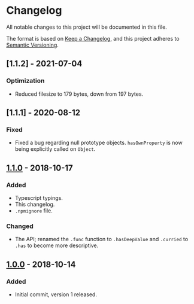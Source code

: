 # Changelog
All notable changes to this project will be documented in this file.

The format is based on [Keep a Changelog](https://keepachangelog.com/en/1.0.0/),
and this project adheres to [Semantic Versioning](https://semver.org/spec/v2.0.0.html).

## [1.1.2] - 2021-07-04
### Optimization
- Reduced filesize to 179 bytes, down from 197 bytes.

## [1.1.1] - 2020-08-12
### Fixed
- Fixed a bug regarding null prototype objects. `hasOwnProperty` is now being explicitly called on `Object`.

## [1.1.0] - 2018-10-17
### Added
- Typescript typings.
- This changelog.
- `.npmignore` file.

### Changed
- The API; renamed the `.func` function to `.hasDeepValue` and `.curried` to `.has` to become more descriptive.

## [1.0.0] - 2018-10-14
### Added
- Initial commit, version 1 released.

[1.1.0]: https://github.com/aal89/has-deep-value/commit/87aae507728966a89beea8ba4f759ec1c8e34e94
[1.0.0]: https://github.com/aal89/has-deep-value/commit/a29a54c71e21328cd023ed2e4c8a944beefe8849

